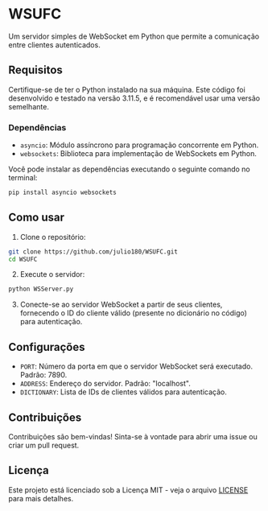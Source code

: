 # WSUFC

Um servidor simples de WebSocket em Python que permite a comunicação entre clientes autenticados.

## Requisitos

Certifique-se de ter o Python instalado na sua máquina. Este código foi desenvolvido e testado na versão 3.11.5, e é recomendável usar uma versão semelhante.

### Dependências

- `asyncio`: Módulo assíncrono para programação concorrente em Python.
- `websockets`: Biblioteca para implementação de WebSockets em Python.

Você pode instalar as dependências executando o seguinte comando no terminal:

```bash 
pip install asyncio websockets
```

## Como usar

1. Clone o repositório:

```bash 
git clone https://github.com/julio180/WSUFC.git
cd WSUFC
```

2. Execute o servidor:
```bash 
python WSServer.py
```

3. Conecte-se ao servidor WebSocket a partir de seus clientes, fornecendo o ID do cliente válido (presente no dicionário no código) para autenticação.

## Configurações

- `PORT`: Número da porta em que o servidor WebSocket será executado. Padrão: 7890.
- `ADDRESS`: Endereço do servidor. Padrão: "localhost".
- `DICTIONARY`: Lista de IDs de clientes válidos para autenticação.

## Contribuições

Contribuições são bem-vindas! Sinta-se à vontade para abrir uma issue ou criar um pull request.

## Licença

Este projeto está licenciado sob a Licença MIT - veja o arquivo [LICENSE](LICENSE) para mais detalhes.